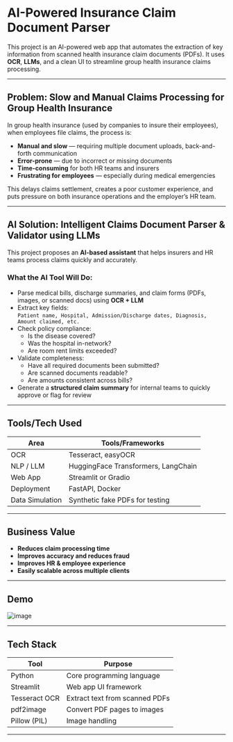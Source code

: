 #  AI-Powered Insurance Claim Document Parser

This project is an AI-powered web app that automates the extraction of key information from scanned health insurance claim documents (PDFs). It uses **OCR**, **LLMs**, and a clean UI to streamline group health insurance claims processing.


---

##  Problem: Slow and Manual Claims Processing for Group Health Insurance

In group health insurance (used by companies to insure their employees), when employees file claims, the process is:

-  **Manual and slow** — requiring multiple document uploads, back-and-forth communication  
-  **Error-prone** — due to incorrect or missing documents  
-  **Time-consuming** for both HR teams and insurers  
-  **Frustrating for employees** — especially during medical emergencies

This delays claims settlement, creates a poor customer experience, and puts pressure on both insurance operations and the employer’s HR team.

---

##  AI Solution: Intelligent Claims Document Parser & Validator using LLMs

This project proposes an **AI-based assistant** that helps insurers and HR teams process claims quickly and accurately.

###  What the AI Tool Will Do:

-  Parse medical bills, discharge summaries, and claim forms (PDFs, images, or scanned docs) using **OCR + LLM**
-  Extract key fields:  
   `Patient name, Hospital, Admission/Discharge dates, Diagnosis, Amount claimed, etc.`
-  Check policy compliance:
   - Is the disease covered?
   - Was the hospital in-network?
   - Are room rent limits exceeded?
-  Validate completeness:
   - Have all required documents been submitted?
   - Are scanned documents readable?
   - Are amounts consistent across bills?
-  Generate a **structured claim summary** for internal teams to quickly approve or flag for review

---

##  Tools/Tech Used

| Area           | Tools/Frameworks                              |
|----------------|-----------------------------------------------|
| OCR            | Tesseract, easyOCR                            |
| NLP / LLM      | HuggingFace Transformers, LangChain           |
| Web App        | Streamlit or Gradio                           |
| Deployment     | FastAPI, Docker                               |
| Data Simulation| Synthetic fake PDFs for testing               |

---

##  Business Value

-  **Reduces claim processing time**  
-  **Improves accuracy and reduces fraud**  
-  **Improves HR & employee experience**  
-  **Easily scalable across multiple clients**

---

##  Demo

![image](https://github.com/user-attachments/assets/e31d095d-d7b8-40e7-81b7-206665abf841)


---

##  Tech Stack

| Tool           | Purpose                          |
|----------------|----------------------------------|
| Python         | Core programming language        |
| Streamlit      | Web app UI framework             |
| Tesseract OCR  | Extract text from scanned PDFs   |
| pdf2image      | Convert PDF pages to images      |
| Pillow (PIL)   | Image handling                   |

---



